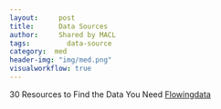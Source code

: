```yaml
---
layout:     post
title:      Data Sources
author:     Shared by MACL
tags: 		  data-source
category:  med
header-img: "img/med.png"
visualworkflow: true
---
```

30 Resources to Find the Data You Need
[Flowingdata](http://flowingdata.com/2009/10/01/30-resources-to-find-the-data-you-need/)
